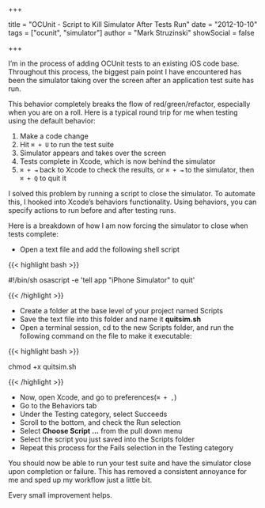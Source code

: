 +++

title = "OCUnit - Script to Kill Simulator After Tests Run"
date = "2012-10-10"
tags = ["ocunit", "simulator"]
author = "Mark Struzinski"
showSocial = false

+++

I’m in the process of adding OCUnit tests to an existing iOS code base. Throughout this process, the biggest pain point I have encountered has been the simulator taking over the screen after an application test suite has run.

<!-- more -->

This behavior completely breaks the flow of red/green/refactor, especially when you are on a roll. Here is a typical round trip for me when testing using the default behavior:

1. Make a code change
2. Hit `⌘ + U` to run the test suite
3. Simulator appears and takes over the screen
4. Tests complete in Xcode, which is now behind the simulator
5. `⌘ + ⇥` back to Xcode to check the results, or `⌘ + ⇥` to the simulator, then `⌘ + Q` to quit it

I solved this problem by running a script to close the simulator. To automate this, I hooked into Xcode’s behaviors functionality. Using behaviors, you can specify actions to run before and after testing runs.

Here is a breakdown of how I am now forcing the simulator to close when tests complete:

- Open a text file and add the following shell script

{{< highlight bash >}}

#!/bin/sh
osascript -e 'tell app "iPhone Simulator" to quit'

{{< /highlight >}}

- Create a folder at the base level of your project named Scripts
- Save the text file into this folder and name it **quitsim.sh**
- Open a terminal session, cd to the new Scripts folder, and run the following command on the file to make it executable:

{{< highlight bash >}}

chmod +x quitsim.sh

{{< /highlight >}}

- Now, open Xcode, and go to preferences(`⌘ + ,`)
- Go to the Behaviors tab
- Under the Testing category, select Succeeds
- Scroll to the bottom, and check the Run selection
- Select **Choose Script ...** from the pull down menu
- Select the script you just saved into the Scripts folder
- Repeat this process for the Fails selection in the Testing category

You should now be able to run your test suite and have the simulator close upon completion or failure. This has removed a consistent annoyance for me and sped up my workflow just a little bit.

Every small improvement helps.
